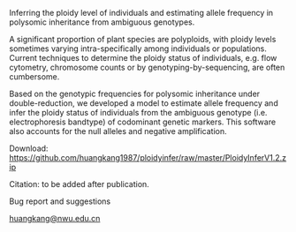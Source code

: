 Inferring the ploidy level of individuals and estimating allele frequency in polysomic inheritance from ambiguous genotypes.

A significant proportion of plant species are polyploids, with ploidy levels sometimes varying intra-specifically among individuals or populations. Current techniques to determine the ploidy status of individuals, e.g. flow cytometry, chromosome counts or by genotyping-by-sequencing, are often cumbersome. 

Based on the genotypic frequencies for polysomic inheritance under double-reduction, we developed a model to estimate allele frequency and infer the ploidy status of individuals from the ambiguous genotype (i.e. electrophoresis bandtype) of codominant genetic markers. This software also accounts for the null alleles and negative amplification. 

Download: https://github.com/huangkang1987/ploidyinfer/raw/master/PloidyInferV1.2.zip

Citation: to be added after publication.

Bug report and suggestions

huangkang@nwu.edu.cn
